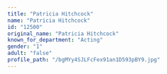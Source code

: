 ```yaml
---
title: "Patricia Hitchcock"
name: "Patricia Hitchcock"
id: "12500"
original_name: "Patricia Hitchcock"
known_for_department: "Acting"
gender: "1"
adult: "false"
profile_path: "/bgMYy4SJLFcFex91an1D593pBY9.jpg"
---
```


